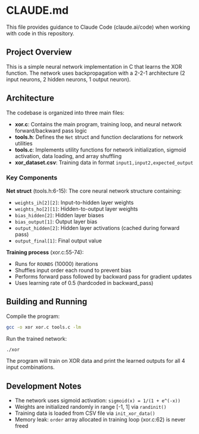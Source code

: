 # CLAUDE.md

This file provides guidance to Claude Code (claude.ai/code) when working with code in this repository.

## Project Overview

This is a simple neural network implementation in C that learns the XOR function. The network uses backpropagation with a 2-2-1 architecture (2 input neurons, 2 hidden neurons, 1 output neuron).

## Architecture

The codebase is organized into three main files:

- **xor.c**: Contains the main program, training loop, and neural network forward/backward pass logic
- **tools.h**: Defines the `Net` struct and function declarations for network utilities
- **tools.c**: Implements utility functions for network initialization, sigmoid activation, data loading, and array shuffling
- **xor_dataset.csv**: Training data in format `input1,input2,expected_output`

### Key Components

**Net struct** (tools.h:6-15): The core neural network structure containing:
- `weights_ih[2][2]`: Input-to-hidden layer weights
- `weights_ho[2][1]`: Hidden-to-output layer weights
- `bias_hidden[2]`: Hidden layer biases
- `bias_output[1]`: Output layer bias
- `output_hidden[2]`: Hidden layer activations (cached during forward pass)
- `output_final[1]`: Final output value

**Training process** (xor.c:55-74):
- Runs for `ROUNDS` (10000) iterations
- Shuffles input order each round to prevent bias
- Performs forward pass followed by backward pass for gradient updates
- Uses learning rate of 0.5 (hardcoded in backward_pass)

## Building and Running

Compile the program:
```bash
gcc -o xor xor.c tools.c -lm
```

Run the trained network:
```bash
./xor
```

The program will train on XOR data and print the learned outputs for all 4 input combinations.

## Development Notes

- The network uses sigmoid activation: `sigmoid(x) = 1/(1 + e^(-x))`
- Weights are initialized randomly in range [-1, 1] via `randinit()`
- Training data is loaded from CSV file via `init_xor_data()`
- Memory leak: `order` array allocated in training loop (xor.c:62) is never freed
